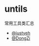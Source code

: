 # untils
常用工具类汇总
+ [@justyeh
](https://github.com/justyeh/utils)
+ [@DongZi](https://github.com/cd-dongzi/utils)
